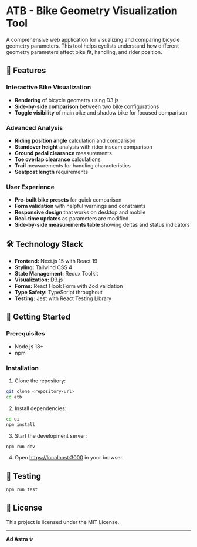 # ATB - Bike Geometry Visualization Tool

A comprehensive web application for visualizing and comparing bicycle geometry parameters. This tool helps cyclists understand how different geometry parameters affect bike fit, handling, and rider position.

## 🚴 Features

### Interactive Bike Visualization
- **Rendering** of bicycle geometry using D3.js
- **Side-by-side comparison** between two bike configurations
- **Toggle visibility** of main bike and shadow bike for focused comparison

### Advanced Analysis
- **Riding position angle** calculation and comparison
- **Standover height** analysis with rider inseam comparison
- **Ground pedal clearance** measurements
- **Toe overlap clearance** calculations
- **Trail** measurements for handling characteristics
- **Seatpost length** requirements

### User Experience
- **Pre-built bike presets** for quick comparison
- **Form validation** with helpful warnings and constraints
- **Responsive design** that works on desktop and mobile
- **Real-time updates** as parameters are modified
- **Side-by-side measurements table** showing deltas and status indicators

## 🛠️ Technology Stack

- **Frontend:** Next.js 15 with React 19
- **Styling:** Tailwind CSS 4
- **State Management:** Redux Toolkit
- **Visualization:** D3.js 
- **Forms:** React Hook Form with Zod validation
- **Type Safety:** TypeScript throughout
- **Testing:** Jest with React Testing Library

## 🚀 Getting Started

### Prerequisites
- Node.js 18+ 
- npm

### Installation

1. Clone the repository:
```bash
git clone <repository-url>
cd atb
```

2. Install dependencies:
```bash
cd ui
npm install
```

3. Start the development server:
```bash
npm run dev
```

4. Open [https://localhost:3000](https://localhost:3000) in your browser

## 🧪 Testing

```bash
npm run test
```

## 📄 License

This project is licensed under the MIT License.

---

**Ad Astra ✨**


